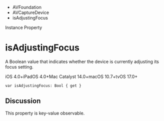 

- AVFoundation
- AVCaptureDevice
-  isAdjustingFocus 

Instance Property

# isAdjustingFocus

A Boolean value that indicates whether the device is currently adjusting its focus setting.

iOS 4.0+iPadOS 4.0+Mac Catalyst 14.0+macOS 10.7+tvOS 17.0+

``` source
var isAdjustingFocus: Bool { get }
```

## Discussion

This property is key-value observable.

